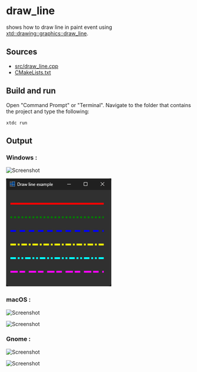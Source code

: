 # draw_line

shows how to draw line in paint event using [xtd::drawing::graphics::draw_line](https://gammasoft71.github.io/xtd/reference_guides/latest/classxtd_1_1drawing_1_1graphics.html#a3d3f9a51a80264a1ce81fb38aef83a36).

## Sources

* [src/draw_line.cpp](src/draw_line.cpp)
* [CMakeLists.txt](CMakeLists.txt)

## Build and run

Open "Command Prompt" or "Terminal". Navigate to the folder that contains the project and type the following:

```shell
xtdc run
```

## Output

### Windows :

![Screenshot](../../../../docs/pictures/examples/draw_line_w.png)

![Screenshot](../../../../docs/pictures/examples/draw_line_wd.png)

### macOS :

![Screenshot](../../../../docs/pictures/examples/draw_line_m.png)

![Screenshot](../../../../docs/pictures/examples/draw_line_md.png)

### Gnome :

![Screenshot](../../../../docs/pictures/examples/draw_line_g.png)

![Screenshot](../../../../docs/pictures/examples/draw_line_gd.png)
